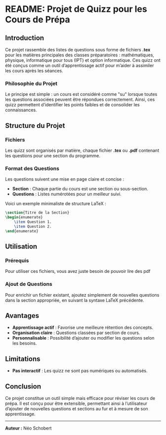 # README: Projet de Quizz pour les Cours de Prépa

## Introduction
Ce projet rassemble des listes de questions sous forme de fichiers **.tex** pour les matières principales des classes préparatoires : mathématiques, physique, informatique pour tous (IPT) et option informatique. Ces quizz ont été conçus comme un outil d’apprentissage actif pour m’aider à assimiler les cours après les séances.

### Philosophie du Projet
Le principe est simple : un cours est considéré comme "su" lorsque toutes les questions associées peuvent être répondues correctement. Ainsi, ces quizz permettent d’identifier les points faibles et de consolider les connaissances.

## Structure du Projet

### Fichiers
Les quizz sont organisés par matière, chaque fichier **.tex** ou **.pdf** contenant les questions pour une section du programme.

### Format des Questions
Les questions suivent une mise en page claire et concise :
- **Section** : Chaque partie du cours est une section ou sous-section.
- **Questions** : Listes numérotées pour un meilleur suivi.

Voici un exemple minimaliste de structure LaTeX :
```latex
\section{Titre de la Section}
\begin{enumerate}
    \item Question 1.
    \item Question 2.
\end{enumerate}
```

## Utilisation

### Prérequis
Pour utiliser ces fichiers, vous avez juste besoin de pouvoir lire des pdf

### Ajout de Questions
Pour enrichir un fichier existant, ajoutez simplement de nouvelles questions dans la section appropriée, en suivant la syntaxe LaTeX précédente.

## Avantages
- **Apprentissage actif** : Favorise une meilleure rétention des concepts.
- **Organisation claire** : Questions classées par section de cours.
- **Personnalisable** : Possibilité d’ajouter ou modifier les questions selon les besoins.

## Limitations
- **Pas interactif** : Les quizz ne sont pas numériques ou automatisés.

## Conclusion
Ce projet constitue un outil simple mais efficace pour réviser les cours de prépa. Il est conçu pour être extensible, permettant ainsi à l’utilisateur d’ajouter de nouvelles questions et sections au fur et à mesure de son apprentissage.

---
**Auteur :** Néo Schobert


